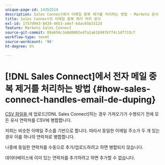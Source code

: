 ```yaml
---
unique-page-id: 14352514
description: Sales Connect에서 이메일 중복 제거를 처리하는 방법 - Marketo 문서 - 제품 설명서
title: Sales Connect의 이메일 중복 제거 처리 방식
exl-id: 1f57d943-8439-4653-a4e7-6dac65b3312d
feature: Marketo Sales Connect
source-git-commit: 09a656c3a0d0002edfa1a61b987bff4c1dff33cf
workflow-type: tm+mt
source-wordcount: '96'
ht-degree: 6%

---
```


# [!DNL Sales Connect]에서 전자 메일 중복 제거를 처리하는 방법 {#how-sales-connect-handles-email-de-duping}

[CSV 파일을 &#x200B;](/help/marketo/product-docs/marketo-sales-connect/people/managing-contacts/import-contacts-via-csv.md)에 업로드[!DNL Sales Connect]하는 경우 가져오기가 수행되기 전에 모든 유사 연락처를 CSV에 병합합니다.

저희는 비슷한 이메일 주소를 기반으로 합니다. 따라서 동일한 이메일 주소가 두 개 있는 경우 이를 하나의 연락처로 병합합니다.

나중에 동일한 연락처를 수동으로 추가/업로드하려고 하면 병합되지 않습니다.

데이터베이스에 이미 있는 연락처를 추가하려고 하면 추가할 수 없습니다.
